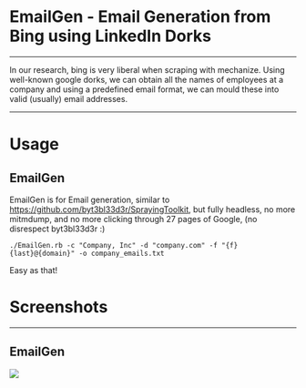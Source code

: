 
# EmailGen - Email Generation from Bing using LinkedIn Dorks 
---

In our research, bing is very liberal when scraping with mechanize. Using well-known google dorks, we can obtain all the names of employees at a company and using a predefined email format, we can mould these into valid (usually) email addresses.

---
# Usage

## EmailGen
EmailGen is for Email generation, similar to https://github.com/byt3bl33d3r/SprayingToolkit, but fully headless, no more mitmdump, and no more clicking through 27 pages of Google, (no disrespect byt3bl33d3r :)

```
./EmailGen.rb -c "Company, Inc" -d "company.com" -f "{f}{last}@{domain}" -o company_emails.txt
```

Easy as that!


# Screenshots
---
## EmailGen
![](https://raw.githubusercontent.com/navisecdelta/EmailGen/master/screenshots/emailgen.png)

